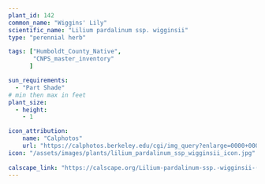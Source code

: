 ```yaml
---
plant_id: 142 
common_name: "Wiggins' Lily"
scientific_name: "Lilium pardalinum ssp. wigginsii"
type: "perennial herb"

tags: ["Humboldt_County_Native",
       "CNPS_master_inventory"
      ]

sun_requirements:
  - "Part Shade"
# min then max in feet
plant_size:
  - height: 
    - 1 

icon_attribution: 
    name: "Calphotos"
    url: "https://calphotos.berkeley.edu/cgi/img_query?enlarge=0000+0000+1003+0157"
icon: "/assets/images/plants/lilium_pardalinum_ssp_wigginsii_icon.jpg"
 
calscape_link: "https://calscape.org/Lilium-pardalinum-ssp.-wigginsii-(Wiggins%27-Lily)"
---
```









